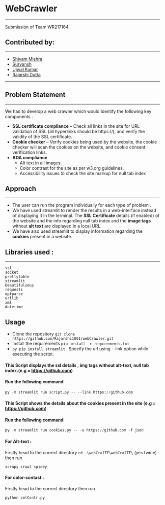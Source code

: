 # WebCrawler
***
Submission of Team WR217164
## Contributed by:
***
* [Shivam Mishra](https://github.com/7shivamx)
* [Suryansh](https://github.com/0Suryansh)
* [Ujwal Kumar](https://github.com/ujwalk04)
* [Rajarshi Dutta](https://github.com/Rajarshi1001)
***

## Problem Statement
***
We had to develop a web crawler which would identify the following key components :
* **SSL certificate compliance** – Check all links in the site for URL validation of SSL (all
hyperlinks should be https://), and verify the validity of the SSL certificate.
* **Cookie checker** – Verify cookies being used by the website, the cookie checker will scan
the cookies on the website, and cookie consent verification links.
* **ADA compliance**
    * Alt text in all images.
    * Color contrast for the site as per w3.org guidelines.
    * Accessibility issues to check the site markup for null tab index
   
## Approach
***
* The user can run the program individually for each type of problem .
* We have used streamlit to render the results in a web-interface instead of displaying it in the terminal. The __SSL Certificate__ details (if enabled) of the website and the info regarding null tab index and the __image tags__ without __alt text__ are displayed in a local URL.
* We have also used streamlit to display information regarding the __cookies__ present in a website.

## Libraries used :
***
```
ssl
socket
prettytable
streamlit
beautifulsoup
requests
optparse
urllib
xml
datetime
```

## Usage

* Clone the repository  `git clone https://github.com/Rajarshi1001/webCrawler.git`
* Install the requirements `pip install -r requirements.txt`
* ```py pip install streamlit ```
Specify the url using --link option while executing the script.

#### This Script displays the ssl details , img tags without alt-text, null tab index.(e.g = https://github.com)
#### Run the following command 
```py
py -m streamlit run script.py -- --link https://github.com
```

#### This Script shows the details about the __cookies__ present in the site (e.g = https://github.com)
#### Run the following command 
```py
py -m streamlit run cookies.py -- -u https://github.com -f json
```
<!-- #### For SSL-Certificate compilance test:
```
python3 check.py
```
#### For Cookie- test:
```
python3 cookies.py
``` -->
#### For Alt-text :
Firstly head to the correct directory `cd .\webCralTF\webCralTF\` (yes twice) then run
```
scrapy crawl spidey
```
#### For color-contast :
Firstly head to the correct directory then run
```
python colContr.py
```
<!-- #### For tab-Index navigation :
```
python3 tabindex.py
``` -->
